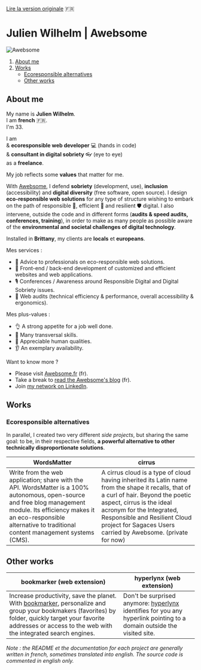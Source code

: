 [Lire la version originale](README.md)  :fr:

# Julien Wilhelm | Awebsome

![Awebsome](https://media-exp1.licdn.com/dms/image/C4D16AQE1nl5Dpm-0bQ/profile-displaybackgroundimage-shrink_200_800/0/1591301085834?e=1617235200&v=beta&t=8SwV2l2DmThiTvLFCxPPi-U97mWiEzIVAIkuiA9OeHA)

1. [About me](#about-me)
2. [Works](#works)
    - [Ecoresponsible alternatives](#ecoresponsible-alternatives)
    - [Other works](#other-works) 

## About me

My name is **Julien Wilhelm**.  
I am **french** :fr:.  
I'm 33.

I am   
& **ecoresponsible web developer** :computer: (hands in code)  
& **consultant in digital sobriety** :eyeglasses: (eye to eye)  
as a **freelance**.

My job reflects some **values** that matter for me. 

With [Awebsome](https://awebsome.fr), I defend **sobriety** (development, use), **inclusion** (accessibility) and **digital diversity** (free software, open source). I design **eco-responsible web solutions** for any type of structure wishing to embark on the path of responsible 🌿️, efficient 🚀️ and resilient 🛡️ digital. I also intervene, outside the code and in different forms (**audits & speed audits, conferences, training**), in order to make as many people as possible aware of the **environmental and societal challenges of digital technology**. 

Installed in **Brittany**, my clients are **locals** et **europeans**.

Mes services :
- 🌱️ Advice to professionals on eco-responsible web solutions. 
- 🚀 Front-end / back-end development of customized and efficient websites and web applications. 
- 🎙️ Conferences / Awareness around Responsible Digital and Digital Sobriety issues.
- 🔎 Web audits (technical efficiency & performance, overall accessibility & ergonomics). 

Mes plus-values :
- 👌 A strong appetite for a job well done.
- 💪 Many transversal skills.
- 🤝 Appreciable human qualities.
- 👂 An exemplary availability.

Want to know more ?

- Please visit [Awebsome.fr](https://awebsome.fr) (fr).  
- Take a break to [read the Awebsome's blog](https://awebsome.fr/blog-awebsome/) (fr).  
- Join [my network on LinkedIn](https://www.linkedin.com/in/julien-wilhelm/).

## Works

### Ecoresponsible alternatives

In parallel, I created two very different *side projects*, but sharing the same goal: to be, in their respective fields, **a powerful alternative to other technically disproportionate solutions**.

WordsMatter | cirrus
------------ | -------------
Write from the web application; share with the API. WordsMatter is a 100% autonomous, open-source and free blog management module. Its efficiency makes it an eco-responsible alternative to traditional content management systems (CMS). | A cirrus cloud is a type of cloud having inherited its Latin name from the shape it recalls, that of a curl of hair. Beyond the poetic aspect, cirrus is the ideal acronym for the Integrated, Responsible and Resilient Cloud project for Sagaces Users carried by Awebsome. (private for now)

## Other works

bookmarker (web extension) | hyperlynx (web extension)
------------ | -------------
Increase productivity, save the planet. With [bookmarker](https://github.com/AwebsomeFr/bookmarker), personalize and group your bookmakers (favorites) by folder, quickly target your favorite addresses or access to the web with the integrated search engines. | Don't be surprised anymore: [hyperlynx](https://github.com/AwebsomeFr/hyperlynx) identifies for you any hyperlink pointing to a domain outside the visited site.

*Note : the README et the documentation for each project are generally written in french, sometimes translated into english. The source code is commented in english only.* 
